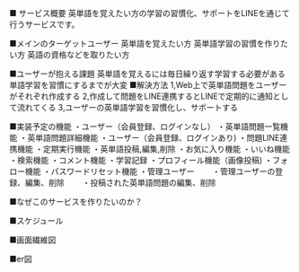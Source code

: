 ■ サービス概要
  英単語を覚えたい方の学習の習慣化、サポートをLINEを通じて行うサービスです。

■メインのターゲットユーザー
  英単語を覚えたい方
  英単語学習の習慣を作りたい方
  英語の資格などを取りたい方

■ユーザーが抱える課題
  英単語を覚えるには毎日繰り返す学習する必要がある
  単語学習を習慣にするまでが大変
■解決方法
  1,Web上で英単語問題をユーザーがそれぞれ作成する
  2,作成して問題をLINE連携するとLINEで定期的に通知として流れてくる
  3,ユーザーの英単語学習を習慣化し、サポートする

■実装予定の機能
・ユーザー（会員登録、ログインなし）
   ・英単語問題一覧機能
   ・英単語問題詳細機能
・ユーザー（会員登録、ログインあり)
   ・問題LINE連携機能
   ・定期実行機能
   ・英単語投稿,編集,削除
   ・お気に入り機能
   ・いいね機能
   ・検索機能
   ・コメント機能
   ・学習記録
   ・プロフィール機能（画像投稿)
   ・フォロー機能
   ・パスワードリセット機能
・管理ユーザー
　　・管理ユーザーの登録、編集、削除
　　・投稿された英単語問題の編集、削除

■なぜこのサービスを作りたいのか？


 ■スケジュール

 ■画面繊維図


 ■er図